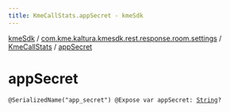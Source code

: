 ```yaml
---
title: KmeCallStats.appSecret - kmeSdk
---
```


[kmeSdk](../../index.html) / [com.kme.kaltura.kmesdk.rest.response.room.settings](../index.html) / [KmeCallStats](index.html) / [appSecret](./app-secret.html)

# appSecret

`@SerializedName("app_secret") @Expose var appSecret: `[`String`](https://kotlinlang.org/api/latest/jvm/stdlib/kotlin/-string/index.html)`?`